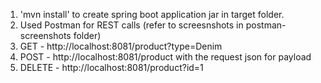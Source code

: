 1. 'mvn install' to create spring boot application jar in target folder.
2. Used Postman for REST calls (refer to screesnshots in postman-screenshots folder)
3. GET - http://localhost:8081/product?type=Denim
4. POST - http://localhost:8081/product  with the request json for payload
5. DELETE - http://localhost:8081/product?id=1